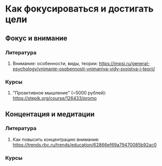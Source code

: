 # Как фокусироваться и достигать цели

## Фокус и внимание

### Литература
1. Внимание: особенности, виды, теории: https://impsi.ru/general-psychology/vnimanie-osobennosti-vnimaniya-vidy-svojstva-i-teorii/

### Курсы
1. "Проактивное мышление" (~5000 рублей): https://stepik.org/course/126433/promo

## Концентация и медитации

### Литература
1. Как повысить концентрацию внимания: https://trends.rbc.ru/trends/education/62866ef69a79470085b92ac0

### Курсы

